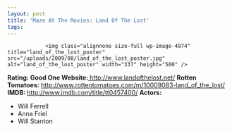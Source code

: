 ```yaml
---
layout: post
title: 'Maze At The Movies: Land Of The Lost'
tags:
---
```



                <img class="alignnone size-full wp-image-4974" title="land_of_the_lost_poster" src="/uploads/2009/08/land_of_the_lost_poster.jpg" alt="land_of_the_lost_poster" width="337" height="500" />
<p><strong>Rating: Good One
Website:<a href="http://www.landofthelost.net/"> </a></strong><a href="http://www.landofthelost.net/"><a href="http://www.landofthelost.net/">http://www.landofthelost.net/</a></a>
<strong>Rotten Tomatoes:</strong> <a href="http://www.rottentomatoes.com/m/10009083-land_of_the_lost/"><a href="http://www.rottentomatoes.com/m/10009083-land_of_the_lost/">http://www.rottentomatoes.com/m/10009083-land_of_the_lost/</a></a>
<strong>IMDB: </strong><a href="http://www.imdb.com/title/tt0457400/"><a href="http://www.imdb.com/title/tt0457400/">http://www.imdb.com/title/tt0457400/</a></a>
<strong>Actors:</strong></p>
<ul>
    <li>Will Ferrell</li>
    <li>Anna Friel</li>
    <li>Will Stanton</li>
</ul>

